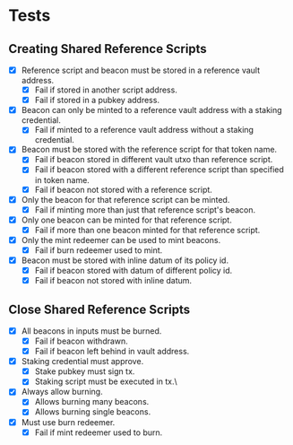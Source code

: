 # Tests

## Creating Shared Reference Scripts
- [x] Reference script and beacon must be stored in a reference vault address.
  - [x] Fail if stored in another script address.
  - [x] Fail if stored in a pubkey address.
- [x] Beacon can only be minted to a reference vault address with a staking credential.
  - [x] Fail if minted to a reference vault address without a staking credential.
- [x] Beacon must be stored with the reference script for that token name.
  - [x] Fail if beacon stored in different vault utxo than reference script.
  - [x] Fail if beacon stored with a different reference script than specified in token name.
  - [x] Fail if beacon not stored with a reference script.
- [x] Only the beacon for that reference script can be minted.
  - [x] Fail if minting more than just that reference script's beacon.
- [x] Only one beacon can be minted for that reference script.
  - [x] Fail if more than one beacon minted for that reference script.
- [x] Only the mint redeemer can be used to mint beacons.
  - [x] Fail if burn redeemer used to mint.
- [x] Beacon must be stored with inline datum of its policy id.
  - [x] Fail if beacon stored with datum of different policy id.
  - [x] Fail if beacon not stored with inline datum.

## Close Shared Reference Scripts
- [x] All beacons in inputs must be burned.
  - [x] Fail if beacon withdrawn.
  - [x] Fail if beacon left behind in vault address.
- [x] Staking credential must approve.
  - [x] Stake pubkey must sign tx.
  - [x] Staking script must be executed in tx.\
- [x] Always allow burning.
  - [x] Allows burning many beacons.
  - [x] Allows burning single beacons.
- [x] Must use burn redeemer.
  - [x] Fail if mint redeemer used to burn.
